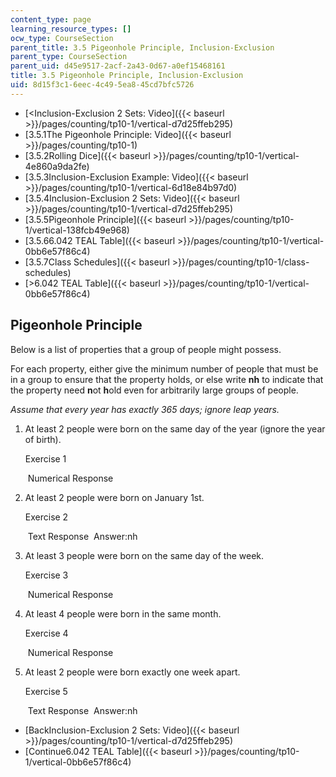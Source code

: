```yaml
---
content_type: page
learning_resource_types: []
ocw_type: CourseSection
parent_title: 3.5 Pigeonhole Principle, Inclusion-Exclusion
parent_type: CourseSection
parent_uid: d45e9517-2acf-2a43-0d67-a0ef15468161
title: 3.5 Pigeonhole Principle, Inclusion-Exclusion
uid: 8d15f3c1-6eec-4c49-5ea8-45cd7bfc5726
---
```


*   [\<Inclusion-Exclusion 2 Sets: Video]({{< baseurl >}}/pages/counting/tp10-1/vertical-d7d25ffeb295)
*   [3.5.1The Pigeonhole Principle: Video]({{< baseurl >}}/pages/counting/tp10-1)
*   [3.5.2Rolling Dice]({{< baseurl >}}/pages/counting/tp10-1/vertical-4e860a9da2fe)
*   [3.5.3Inclusion-Exclusion Example: Video]({{< baseurl >}}/pages/counting/tp10-1/vertical-6d18e84b97d0)
*   [3.5.4Inclusion-Exclusion 2 Sets: Video]({{< baseurl >}}/pages/counting/tp10-1/vertical-d7d25ffeb295)
*   [3.5.5Pigeonhole Principle]({{< baseurl >}}/pages/counting/tp10-1/vertical-138fcb49e968)
*   [3.5.66.042 TEAL Table]({{< baseurl >}}/pages/counting/tp10-1/vertical-0bb6e57f86c4)
*   [3.5.7Class Schedules]({{< baseurl >}}/pages/counting/tp10-1/class-schedules)
*   [\>6.042 TEAL Table]({{< baseurl >}}/pages/counting/tp10-1/vertical-0bb6e57f86c4)

Pigeonhole Principle
--------------------

  

Below is a list of properties that a group of people might possess.

For each property, either give the minimum number of people that must be in a group to ensure that the property holds, or else write **nh** to indicate that the property need **n**ot **h**old even for arbitrarily large groups of people.

_Assume that every year has exactly 365 days; ignore leap years._

1.  At least 2 people were born on the same day of the year (ignore the year of birth).
    
    Exercise 1
    
    &nbsp;Numerical Response&nbsp;
    
  
3.  At least 2 people were born on January 1st.
    
    Exercise 2
    
    &nbsp;Text Response&nbsp; Answer:nh
    
  
5.  At least 3 people were born on the same day of the week.
    
    Exercise 3
    
    &nbsp;Numerical Response&nbsp;
    
  
7.  At least 4 people were born in the same month.
    
    Exercise 4
    
    &nbsp;Numerical Response&nbsp;
    
  
9.  At least 2 people were born exactly one week apart.
    
    Exercise 5
    
    &nbsp;Text Response&nbsp; Answer:nh
    

*   [BackInclusion-Exclusion 2 Sets: Video]({{< baseurl >}}/pages/counting/tp10-1/vertical-d7d25ffeb295)
*   [Continue6.042 TEAL Table]({{< baseurl >}}/pages/counting/tp10-1/vertical-0bb6e57f86c4)